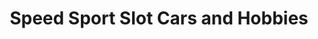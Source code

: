 ---
title: "Speed Sport Slot Cars and Hobbies"
url: /tampa/speed-sport-slot-cars-and-hobbies/
shop: sports
---